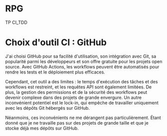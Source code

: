 # RPG
TP CI_TDD

# Choix d'outil CI : GitHub
J'ai choisi GitHub pour sa facilité d'utilisation, son intégration avec Git, sa popularité parmi les développeurs et son offre gratuite pour les projets open source. Avec GitHub Actions, les workflows peuvent être automatisés pour rendre les tests et le déploiement plus efficaces.

Cependant, cet outil a des limites : le temps d'exécution des tâches et des workflows est restreint, et les requêtes API sont également limitées. De plus, la gestion des permissions et de la sécurité des workflows peut devenir complexe dans des projets de grande envergure. Un autre inconvénient potentiel est le lock-in, qui empêche de travailler uniquement avec les dépôts Git hébergés sur GitHub.

Néanmoins, ces inconvénients ne me dérangent pas particulièrement. Étant donné que je ne travaille pas sur des projets de grande taille et que je stocke déjà mes dépôts sur GitHub.
